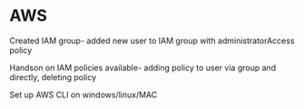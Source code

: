 # AWS

Created IAM group- added new user to IAM group with administratorAccess policy

Handson on IAM policies available- adding policy to user via group and directly, deleting policy

Set up AWS CLI on windows/linux/MAC
